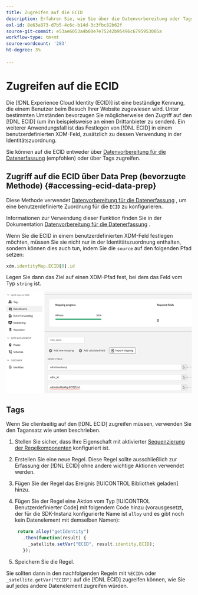 ```yaml
---
title: Zugreifen auf die ECID
description: Erfahren Sie, wie Sie über die Datenvorbereitung oder Tags auf die Experience Cloud-ID zugreifen können.
exl-id: 8e63a873-d7b5-4c6c-b14d-3c3fbc82b62f
source-git-commit: e53ae6053a4b00e7e75242b95496c6795953005a
workflow-type: tm+mt
source-wordcount: '283'
ht-degree: 3%

---
```



# Zugreifen auf die ECID

Die [!DNL Experience Cloud Identity (ECID)] ist eine beständige Kennung, die einem Benutzer beim Besuch Ihrer Website zugewiesen wird. Unter bestimmten Umständen bevorzugen Sie möglicherweise den Zugriff auf den [!DNL ECID] (um ihn beispielsweise an einen Drittanbieter zu senden). Ein weiterer Anwendungsfall ist das Festlegen von [!DNL ECID] in einem benutzerdefinierten XDM-Feld, zusätzlich zu dessen Verwendung in der Identitätszuordnung.

Sie können auf die ECID entweder über [Datenvorbereitung für die Datenerfassung](../../../../datastreams/data-prep.md) (empfohlen) oder über Tags zugreifen.

## Zugriff auf die ECID über Data Prep (bevorzugte Methode) {#accessing-ecid-data-prep}

Diese Methode verwendet [Datenvorbereitung für die Datenerfassung](../../../../datastreams/data-prep.md) , um eine benutzerdefinierte Zuordnung für die `ECID` zu konfigurieren.

Informationen zur Verwendung dieser Funktion finden Sie in der Dokumentation [Datenvorbereitung für die Datenerfassung](../../../../datastreams/data-prep.md) .

Wenn Sie die ECID in einem benutzerdefinierten XDM-Feld festlegen möchten, müssen Sie sie nicht nur in der Identitätszuordnung enthalten, sondern können dies auch tun, indem Sie die `source` auf den folgenden Pfad setzen:

```js
xdm.identityMap.ECID[0].id
```

Legen Sie dann das Ziel auf einen XDM-Pfad fest, bei dem das Feld vom Typ `string` ist.

![](./assets/access-ecid-data-prep.png)

## Tags

Wenn Sie clientseitig auf den [!DNL ECID] zugreifen müssen, verwenden Sie den Tagansatz wie unten beschrieben.

1. Stellen Sie sicher, dass Ihre Eigenschaft mit aktivierter [Sequenzierung der Regelkomponenten](../../../ui/managing-resources/rules.md#sequencing) konfiguriert ist.
1. Erstellen Sie eine neue Regel. Diese Regel sollte ausschließlich zur Erfassung der [!DNL ECID] ohne andere wichtige Aktionen verwendet werden.
1. Fügen Sie der Regel das Ereignis [!UICONTROL Bibliothek geladen] hinzu.
1. Fügen Sie der Regel eine Aktion vom Typ [!UICONTROL Benutzerdefinierter Code] mit folgendem Code hinzu (vorausgesetzt, der für die SDK-Instanz konfigurierte Name ist `alloy` und es gibt noch kein Datenelement mit demselben Namen):

   ```js
    return alloy("getIdentity")
      .then(function(result) {
        _satellite.setVar("ECID", result.identity.ECID);
      });
   ```

1. Speichern Sie die Regel.

Sie sollten dann in den nachfolgenden Regeln mit `%ECID%` oder `_satellite.getVar("ECID")` auf die [!DNL ECID] zugreifen können, wie Sie auf jedes andere Datenelement zugreifen würden.
